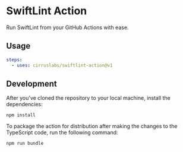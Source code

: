 # SwiftLint Action

Run SwiftLint from your GitHub Actions with ease.

## Usage

```yaml
steps:
  - uses: cirruslabs/swiftlint-action@v1
```

## Development

After you've cloned the repository to your local machine, install the
dependencies:

```shell
npm install
```

To package the action for distribution after making the changes to the
TypeScript code, run the following command:

```shell
npm run bundle
```
